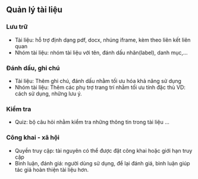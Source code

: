 ## Quản lý tài liệu

### Lưu trữ

- Tài liệu: hỗ trợ định dạng pdf, docx, nhúng iframe, kèm theo liên kết liên quan
- Nhóm tài liệu: nhóm tài liệu với tên, đánh dấu nhãn(label), danh mục,...
### Đánh dấu, ghi chú

- Tài liệu: Thêm ghi chú, đánh dấu nhằm tối ưu hóa khả năng sử dụng
- Nhóm tài liệu: Thêm các phụ trợ trang trí nhằm tối ưu tính đặc thù
	VD: cách sử dụng, những lưu ý.
### Kiểm tra 
- Quiz: bộ câu hỏi nhằm kiểm tra những thông tin trong tài liệu 
...
### Công khai - xã hội
- Quyền truy cập: tài nguyên có thể được đặt công khai hoặc giới hạn truy cập
- Bình luận, đánh giá: người dùng sử dụng, để lại đánh giá, bình luận giúp tác giả hoàn thiện tài liệu hơn.
